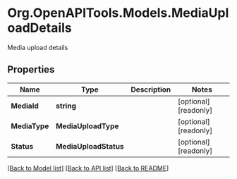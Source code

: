 # Org.OpenAPITools.Models.MediaUploadDetails
Media upload details

## Properties

Name | Type | Description | Notes
------------ | ------------- | ------------- | -------------
**MediaId** | **string** |  | [optional] [readonly] 
**MediaType** | **MediaUploadType** |  | [optional] [readonly] 
**Status** | **MediaUploadStatus** |  | [optional] [readonly] 

[[Back to Model list]](../README.md#documentation-for-models) [[Back to API list]](../README.md#documentation-for-api-endpoints) [[Back to README]](../README.md)

